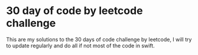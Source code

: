 # 30 day of code by leetcode challenge
This are my solutions to the 30 days of code challenge by leetcode, I will try to update regularly and do all if not most of the code in swift.